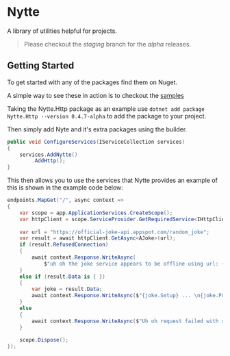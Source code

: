 # Nytte
A library of utilities helpful for projects.

> Please checkout the *staging* branch for the *alpha* releases.

## Getting Started
To get started with any of the packages find them on Nuget.

A simple way to see these in action is to checkout the [samples](https://github.com/mumby0168/Nytte/samples/Nytte.Web.Sample)

Taking the Nytte.Http package as an example use ```dotnet add package Nytte.Http --version 0.4.7-alpha``` to add the package to your project.

Then simply add Nyte and it's extra packages using the builder.

```c#
public void ConfigureServices(IServiceCollection services)
{
    services.AddNytte()
        .AddHttp();
}
```

This then allows you to use the services that Nytte provides an example of this is shown in the example code below:
```c#
endpoints.MapGet("/", async context =>
{
    var scope = app.ApplicationServices.CreateScope();
    var httpClient = scope.ServiceProvider.GetRequiredService<IHttpClient>();
    
    var url = "https://official-joke-api.appspot.com/random_joke";
    var result = await httpClient.GetAsync<AJoke>(url);
    if (result.RefusedConnection)
    {
        await context.Response.WriteAsync(
            $"uh oh the joke service appears to be offline using url: {url}");
    }
    else if (result.Data is { })
    {
        var joke = result.Data;
        await context.Response.WriteAsync($"{joke.Setup} ... \n{joke.Punchline}");
    }
    else
    {
        await context.Response.WriteAsync($"Uh oh request failed with status code: {result.Message.StatusCode}");   
    }
    
    scope.Dispose();
});
```